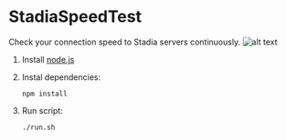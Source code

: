 # StadiaSpeedTest
Check your connection speed to Stadia servers continuously. ![alt text](https://lh3.googleusercontent.com/hjWiEvg8iMEI29wjSqfXYw2D_fscM0_pQVuhzkFoNfoN9Xu9p3xLwTs4NoF92n5Ds0ImlhFBB7ioKTPpYYbM=rw-w60 "Logo Stadia")


1. Install [node.js](https://nodejs.org/en/download/)

2. Instal dependencies:

    `npm install`

3. Run script:

    `./run.sh` 
